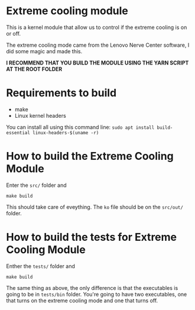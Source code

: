 # Extreme cooling module

This is a kernel module that allow us to control if the extreme cooling is on or off.

The extreme cooling mode came from the Lenovo Nerve Center software, I did some magic and made this.

**I RECOMMEND THAT YOU BUILD THE MODULE USING THE YARN SCRIPT AT THE ROOT FOLDER**

# Requirements to build

- make
- Linux kernel headers

You can install all using this command line: `sudo apt install build-essential linux-headers-$(uname -r)`

# How to build the Extreme Cooling Module

Enter the  `src/` folder and

```
make build
```

This should take care of eveything. The `ko` file should be on the `src/out/` folder.

# How to build the tests for Extreme Cooling Module

Enther the `tests/` folder and 

```
make build
```

The same thing as above, the only difference is that the executables is going to be in `tests/bin` folder. You're going to have two executables, one that turns on the extreme cooling mode and one that turns off.